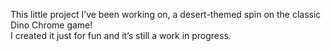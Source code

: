 This little project I’ve been working on, a desert-themed spin on the classic Dino Chrome game!  
I created it just for fun and it’s still a work in progress.